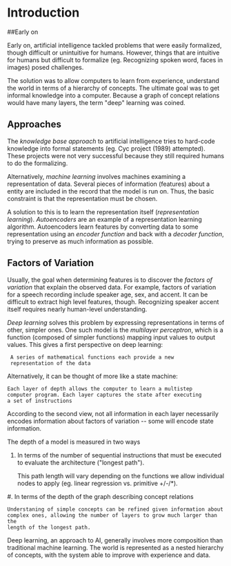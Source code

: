 # Introduction

##Early on

Early on, artificial intelligence tackled problems that were easily formalized,
though difficult or unintuitive for humans. However, things that are intuitive
for humans but difficult to formalize (eg. Recognizing spoken word, faces in
images) posed challenges.

The solution was to allow computers to learn from experience, understand the
world in terms of a hierarchy of concepts. The ultimate goal was to get
informal knowledge into a computer. Because a graph of concept relations would
have many layers, the term "deep" learning was coined.

## Approaches

The *knowledge base approach* to artificial intelligence tries to hard-code
knowledge into formal statements (eg. Cyc project (1989) attempted). These
projects were not very successful because they still required humans to do the
formalizing.

Alternatively, *machine learning* involves machines examining
a representation of data. Several pieces of information (features) about
a entity are included in the record that the model is run on. Thus, the basic
constraint is that the representation must be chosen.

A solution to this is to learn the representation itself (*representation
learning*). *Autoencoders* are an example of a representation learning
algorithm. Autoencoders learn features by converting data to some
representation using an *encoder function* and back with a *decoder function*,
trying to preserve as much information as possible.

## Factors of Variation

Usually, the goal when determining features is to discover the *factors of
variation* that explain the observed data. For example, factors of variation
for a speech recording include speaker age, sex, and accent. It can be
difficult to extract high level features, though. Recognizing speaker accent
itself requires nearly human-level understanding.

*Deep learning* solves this problem by expressing representations in terms of
other, simpler ones. One such model is the *multilayer perceptron*, which is
a function (composed of simpler functions) mapping input values to output
values. This gives a first perspective on deep learning:

     A series of mathematical functions each provide a new
     representation of the data

Alternatively, it can be thought of more like a state machine:

    Each layer of depth allows the computer to learn a multistep
    computer program. Each layer captures the state after executing
    a set of instructions

According to the second view, not all information in each layer necessarily
encodes information about factors of variation -- some will encode state
information.

The depth of a model is measured in two ways

1. In terms of the number of sequential instructions that must be executed to
   evaluate the architecture ("longest path").
    
    This path length will vary depending on the functions we allow individual
    nodes to apply (eg. linear regression vs. primitive +/-/*).

#. In terms of the depth of the graph describing concept relations

    Understaning of simple concepts can be refined given information about
    complex ones, allowing the number of layers to grow much larger than the
    length of the longest path.

Deep learning, an approach to AI, generally involves more composition than
traditional machine learning. The world is represented as a nested hierarchy of
concepts, with the system able to improve with experience and data.
